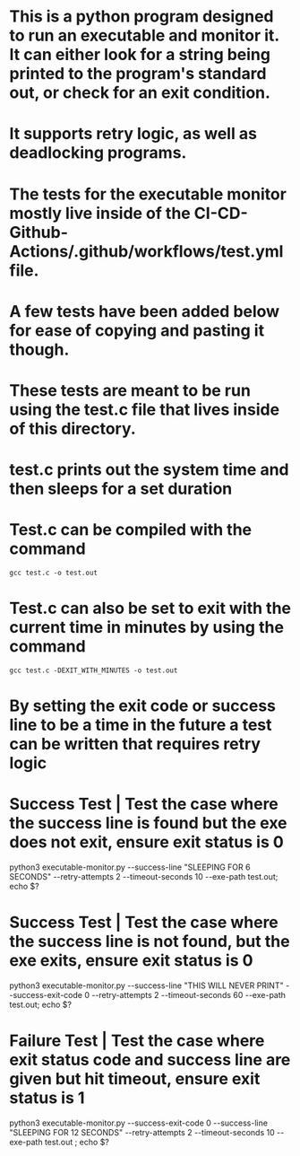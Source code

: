 # This is a python program designed to run an executable and monitor it. It can either look for a string being printed to the program's standard out, or check for an exit condition.
# It supports retry logic, as well as deadlocking programs.
# The tests for the executable monitor mostly live inside of the CI-CD-Github-Actions/.github/workflows/test.yml file.
# A few tests have been added below for ease of copying and pasting it though.
# These tests are meant to be run using the test.c file that lives inside of this directory.
# test.c prints out the system time and then sleeps for a set duration
# Test.c can be compiled with the command
```gcc test.c -o test.out```
# Test.c can also be set to exit with the current time in minutes by using the command
```gcc test.c -DEXIT_WITH_MINUTES -o test.out```
# By setting the exit code or success line to be a time in the future  a test can be written that requires retry logic

# Success Test | Test the case where the success line is found but the exe does not exit, ensure exit status is 0
python3 executable-monitor.py --success-line "SLEEPING FOR 6 SECONDS"  --retry-attempts 2 --timeout-seconds 10 --exe-path test.out; echo $?

# Success Test | Test the case where the success line is not found, but the exe exits, ensure exit status is 0
python3 executable-monitor.py --success-line "THIS WILL NEVER PRINT" --success-exit-code 0 --retry-attempts 2 --timeout-seconds 60 --exe-path test.out; echo $?

# Failure Test | Test the case where exit status code and success line are given but hit timeout, ensure exit status is 1
python3 executable-monitor.py --success-exit-code 0 --success-line "SLEEPING FOR 12 SECONDS"  --retry-attempts 2 --timeout-seconds 10 --exe-path test.out ; echo $?
